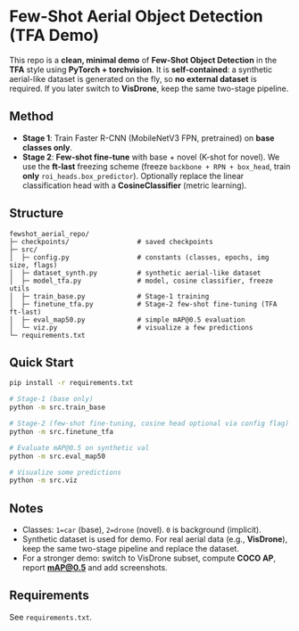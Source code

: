 # Few-Shot Aerial Object Detection (TFA Demo)

This repo is a **clean, minimal demo** of **Few-Shot Object Detection** in the **TFA** style using **PyTorch + torchvision**.
It is **self-contained**: a synthetic aerial-like dataset is generated on the fly, so **no external dataset** is required.
If you later switch to **VisDrone**, keep the same two-stage pipeline.

## Method
- **Stage 1**: Train Faster R-CNN (MobileNetV3 FPN, pretrained) on **base classes only**.
- **Stage 2**: **Few-shot fine-tune** with base + novel (K-shot for novel). We use the **ft-last** freezing scheme
  (freeze `backbone + RPN + box_head`, train **only** `roi_heads.box_predictor`). Optionally replace the linear classification
  head with a **CosineClassifier** (metric learning).

## Structure
```
fewshot_aerial_repo/
├─ checkpoints/                 # saved checkpoints
├─ src/
│  ├─ config.py                 # constants (classes, epochs, img size, flags)
│  ├─ dataset_synth.py          # synthetic aerial-like dataset
│  ├─ model_tfa.py              # model, cosine classifier, freeze utils
│  ├─ train_base.py             # Stage-1 training
│  ├─ finetune_tfa.py           # Stage-2 few-shot fine-tuning (TFA ft-last)
│  ├─ eval_map50.py             # simple mAP@0.5 evaluation
│  └─ viz.py                    # visualize a few predictions
└─ requirements.txt
```

## Quick Start
```bash
pip install -r requirements.txt

# Stage-1 (base only)
python -m src.train_base

# Stage-2 (few-shot fine-tuning, cosine head optional via config flag)
python -m src.finetune_tfa

# Evaluate mAP@0.5 on synthetic val
python -m src.eval_map50

# Visualize some predictions
python -m src.viz
```

## Notes
- Classes: `1=car` (base), `2=drone` (novel). `0` is background (implicit).
- Synthetic dataset is used for demo. For real aerial data (e.g., **VisDrone**), keep the same two-stage pipeline and replace the dataset.
- For a stronger demo: switch to VisDrone subset, compute **COCO AP**, report **mAP@0.5** and add screenshots.

## Requirements
See `requirements.txt`.
